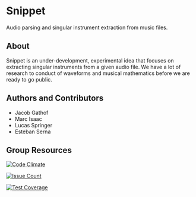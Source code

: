 # Snippet
Audio parsing and singular instrument extraction from music files.

## About
Snippet is an under-development, experimental idea that focuses on extracting singular instruments from a given audio file. We have a lot of research to conduct of waveforms and musical mathematics before we are ready to go public. 

## Authors and Contributors
- Jacob Gathof
- Marc Isaac
- Lucas Springer
- Esteban Serna

## Group Resources

[![Code Climate](https://codeclimate.com/github/phoenx34/wav.snipe/badges/gpa.svg)](https://codeclimate.com/github/phoenx34/wav.snipe)

[![Issue Count](https://codeclimate.com/github/phoenx34/wav.snipe/badges/issue_count.svg)](https://codeclimate.com/github/phoenx34/wav.snipe)

[![Test Coverage](https://codeclimate.com/github/phoenx34/wav.snipe/badges/coverage.svg)](https://codeclimate.com/github/phoenx34/wav.snipe/coverage)
